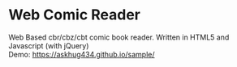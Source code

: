 # Web Comic Reader
Web Based cbr/cbz/cbt comic book reader. Written in HTML5 and Javascript (with jQuery) <br>
Demo: https://askhug434.github.io/sample/


